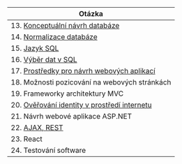 | Otázka                                                            |
| ----------------------------------------------------------------- |
| 13. [Konceptuální návrh databáze](./WEB/navrhDB.md)               |
| 14. [Normalizace databáze](./WEB/normalizaceDB.md)                |
| 15. [Jazyk SQL](./WEB/SQL.md)                                     |
| 16. [Výběr dat v SQL](./WEB/SQLselect.md)                         |
| 17. [Prostředky pro návrh webových aplikací](./WEB/HTML.md)       |
| 18. Možnosti pozicování na webových stránkách                     |
| 19. Frameworky architektury MVC                                   |
| 20. [Ověřování identity v prostředí internetu](./WEB/identita.md) |
| 21. Návrh webové aplikace ASP.NET                                 |
| 22. [AJAX, REST](./WEB/AJAX.md)                                   |
| 23. React                                                         |
| 24. Testování software                                            |
